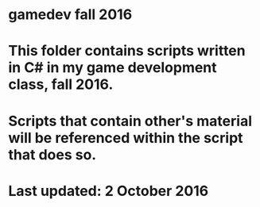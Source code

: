# gamedev fall 2016
#
#
# This folder contains scripts written in C# in my game development class, fall 2016.
#
# Scripts that contain other's material will be referenced within the script that does so.
#
# Last updated: 2 October 2016
#


